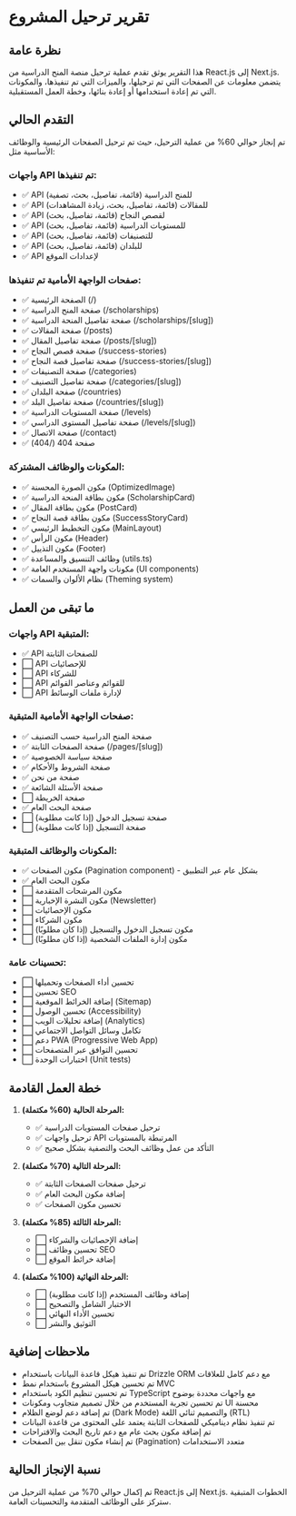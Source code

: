 # تقرير ترحيل المشروع

## نظرة عامة

هذا التقرير يوثق تقدم عملية ترحيل منصة المنح الدراسية من React.js إلى Next.js. يتضمن معلومات عن الصفحات التي تم ترحيلها، والميزات التي تم تنفيذها، والمكونات التي تم إعادة استخدامها أو إعادة بنائها، وخطة العمل المستقبلية.

## التقدم الحالي

تم إنجاز حوالي 60% من عملية الترحيل، حيث تم ترحيل الصفحات الرئيسية والوظائف الأساسية مثل:

### واجهات API تم تنفيذها:

- ✅ API للمنح الدراسية (قائمة، تفاصيل، بحث، تصفية)
- ✅ API للمقالات (قائمة، تفاصيل، بحث، زيادة المشاهدات)
- ✅ API لقصص النجاح (قائمة، تفاصيل، بحث)
- ✅ API للمستويات الدراسية (قائمة، تفاصيل، بحث)
- ✅ API للتصنيفات (قائمة، تفاصيل، بحث)
- ✅ API للبلدان (قائمة، تفاصيل، بحث)
- ✅ API لإعدادات الموقع

### صفحات الواجهة الأمامية تم تنفيذها:

- ✅ الصفحة الرئيسية (/)
- ✅ صفحة المنح الدراسية (/scholarships)
- ✅ صفحة تفاصيل المنحة الدراسية (/scholarships/[slug])
- ✅ صفحة المقالات (/posts)
- ✅ صفحة تفاصيل المقال (/posts/[slug])
- ✅ صفحة قصص النجاح (/success-stories)
- ✅ صفحة تفاصيل قصة النجاح (/success-stories/[slug])
- ✅ صفحة التصنيفات (/categories)
- ✅ صفحة تفاصيل التصنيف (/categories/[slug])
- ✅ صفحة البلدان (/countries)
- ✅ صفحة تفاصيل البلد (/countries/[slug])
- ✅ صفحة المستويات الدراسية (/levels)
- ✅ صفحة تفاصيل المستوى الدراسي (/levels/[slug])
- ✅ صفحة الاتصال (/contact)
- ✅ صفحة 404 (/404)

### المكونات والوظائف المشتركة:

- ✅ مكون الصورة المحسنة (OptimizedImage)
- ✅ مكون بطاقة المنحة الدراسية (ScholarshipCard)
- ✅ مكون بطاقة المقال (PostCard)
- ✅ مكون بطاقة قصة النجاح (SuccessStoryCard)
- ✅ مكون التخطيط الرئيسي (MainLayout)
- ✅ مكون الرأس (Header)
- ✅ مكون التذييل (Footer)
- ✅ وظائف التنسيق والمساعدة (utils.ts)
- ✅ مكونات واجهة المستخدم العامة (UI components)
- ✅ نظام الألوان والسمات (Theming system)

## ما تبقى من العمل

### واجهات API المتبقية:

- ✅ API للصفحات الثابتة
- ⬜️ API للإحصائيات
- ⬜️ API للشركاء
- ⬜️ API للقوائم وعناصر القوائم
- ⬜️ API لإدارة ملفات الوسائط

### صفحات الواجهة الأمامية المتبقية:

- ✅ صفحة المنح الدراسية حسب التصنيف
- ✅ صفحة الصفحات الثابتة (/pages/[slug])
- ✅ صفحة سياسة الخصوصية
- ✅ صفحة الشروط والأحكام
- ✅ صفحة من نحن
- ✅ صفحة الأسئلة الشائعة
- ⬜️ صفحة الخريطة
- ✅ صفحة البحث العام
- ⬜️ صفحة تسجيل الدخول (إذا كانت مطلوبة)
- ⬜️ صفحة التسجيل (إذا كانت مطلوبة)

### المكونات والوظائف المتبقية:

- ✅ مكون الصفحات (Pagination component) - بشكل عام عبر التطبيق
- ✅ مكون البحث العام
- ⬜️ مكون المرشحات المتقدمة
- ⬜️ مكون النشرة الإخبارية (Newsletter)
- ⬜️ مكون الإحصائيات
- ⬜️ مكون الشركاء
- ⬜️ مكون تسجيل الدخول والتسجيل (إذا كان مطلوبًا)
- ⬜️ مكون إدارة الملفات الشخصية (إذا كان مطلوبًا)

### تحسينات عامة:

- ⬜️ تحسين أداء الصفحات وتحميلها
- ⬜️ تحسين SEO
- ⬜️ إضافة الخرائط الموقعية (Sitemap)
- ⬜️ تحسين الوصول (Accessibility)
- ⬜️ إضافة تحليلات الويب (Analytics)
- ⬜️ تكامل وسائل التواصل الاجتماعي
- ⬜️ دعم PWA (Progressive Web App)
- ⬜️ تحسين التوافق عبر المتصفحات
- ⬜️ اختبارات الوحدة (Unit tests)

## خطة العمل القادمة

1. **المرحلة الحالية (60% مكتملة):**
   - ✅ ترحيل صفحات المستويات الدراسية
   - ✅ ترحيل واجهات API المرتبطة بالمستويات
   - ✅ التأكد من عمل وظائف البحث والتصفية بشكل صحيح

2. **المرحلة التالية (70% مكتملة):**
   - ✅ ترحيل صفحات الصفحات الثابتة
   - ✅ إضافة مكون البحث العام
   - ✅ تحسين مكون الصفحات

3. **المرحلة الثالثة (85% مكتملة):**
   - ⬜️ إضافة الإحصائيات والشركاء
   - ⬜️ تحسين وظائف SEO
   - ⬜️ إضافة خرائط الموقع

4. **المرحلة النهائية (100% مكتملة):**
   - ⬜️ إضافة وظائف المستخدم (إذا كانت مطلوبة)
   - ⬜️ الاختبار الشامل والتصحيح
   - ⬜️ تحسين الأداء النهائي
   - ⬜️ التوثيق والنشر

## ملاحظات إضافية

- تم تنفيذ هيكل قاعدة البيانات باستخدام Drizzle ORM مع دعم كامل للعلاقات
- تم تحسين هيكل المشروع باستخدام نمط MVC
- تم تحسين تنظيم الكود باستخدام TypeScript مع واجهات محددة بوضوح
- تم تحسين تجربة المستخدم من خلال تصميم متجاوب ومكونات UI محسنة
- تم إضافة دعم لوضع الظلام (Dark Mode) والتصميم ثنائي اللغة (RTL)
- تم تنفيذ نظام ديناميكي للصفحات الثابتة يعتمد على المحتوى من قاعدة البيانات
- تم إضافة مكون بحث عام مع دعم تاريخ البحث والاقتراحات
- تم إنشاء مكون تنقل بين الصفحات (Pagination) متعدد الاستخدامات

## نسبة الإنجاز الحالية

تم إكمال حوالي 70% من عملية الترحيل من React.js إلى Next.js. الخطوات المتبقية ستركز على الوظائف المتقدمة والتحسينات العامة.